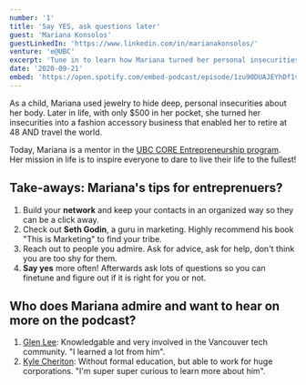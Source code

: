 ```yaml
---
number: '1'
title: 'Say YES, ask questions later'
guest: 'Mariana Konsolos'
guestLinkedIn: 'https://www.linkedin.com/in/marianakonsolos/'
venture: 'e@UBC'
excerpt: 'Tune in to learn how Mariana turned her personal insecurities into a fashion accessory business that enabled her to retire at 48 and travel the world!'
date: '2020-09-21'
embed: 'https://open.spotify.com/embed-podcast/episode/1zu90DUAJEYhDf1vHPG6BY'
---
```


As a child, Mariana used jewelry to hide deep, personal insecurities about her body.  Later in life, with only $500 in her pocket, she turned her insecurities into a fashion accessory business that enabled her to retire at 48 AND travel the world. 

Today, Mariana is a mentor in the [UBC CORE Entrepreneurship program](https://www.start.entrepreneurship.ubc.ca/).  Her mission in life is to inspire everyone to dare to live their life to the fullest!

## Take-aways: Mariana's tips for entreprenuers?

1. Build your **network** and keep your contacts in an organized way so they can be a click away. 
2. Check out **Seth Godin**, a guru in marketing. Highly recommend his book "This is Marketing" to find your tribe.
3. Reach out to people you admire. Ask for advice, ask for help, don't think you are too shy for them.
4. **Say yes** more often! Afterwards ask lots of questions so you can finetune and figure out if it is right for you or not. 

## Who does Mariana admire and want to hear on more on the podcast?

1. [Glen Lee](https://www.linkedin.com/in/glenlee/): Knowledgable and very involved in the Vancouver tech community. "I learned a lot from him".
2. [Kyle Cheriton](https://www.linkedin.com/in/kcheriton/): Without formal education, but able to work for huge corporations. "I'm super super curious to learn more about him".